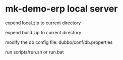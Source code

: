 # mk-demo-erp local server

expend local.zip to current directory

expend build.zip to current directory

modify the db config file: dubbo/conf/db.properties

run scripts/run.sh or run.bat 
